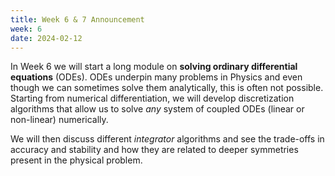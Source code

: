 ```yaml
---
title: Week 6 & 7 Announcement
week: 6
date: 2024-02-12
---
```


In Week 6 we will start a long module on **solving ordinary
differential equations** (ODEs). ODEs underpin many problems in
Physics and even though we can sometimes solve them analytically, this
is often not possible. Starting from numerical differentiation, we
will develop discretization algorithms that allow us to solve *any*
system of coupled ODEs (linear or non-linear) numerically. 

We will then discuss different *integrator* algorithms and see the
trade-offs in accuracy and stability and how they are related to
deeper symmetries present in the physical problem.
